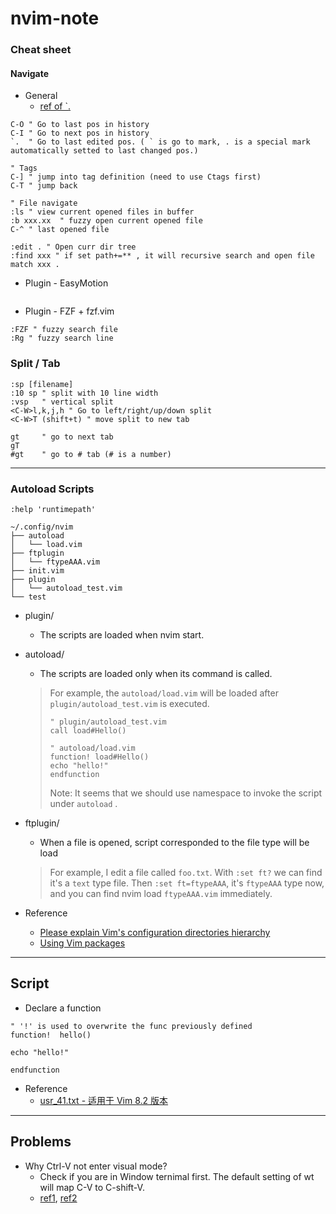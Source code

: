 # nvim-note

### Cheat sheet
#### Navigate
- General
  - [ref of `.](https://vi.stackexchange.com/questions/2001/how-do-i-jump-to-the-location-of-my-last-edit)

```
C-O " Go to last pos in history
C-I " Go to next pos in history
`.  " Go to last edited pos. ( ` is go to mark, . is a special mark automatically setted to last changed pos.) 

" Tags 
C-] " jump into tag definition (need to use Ctags first)
C-T " jump back

" File navigate
:ls " view current opened files in buffer
:b xxx.xx  " fuzzy open current opened file
C-^ " last opened file

:edit . " Open curr dir tree
:find xxx " if set path+=** , it will recursive search and open file match xxx . 

```
- Plugin - EasyMotion
```

```
- Plugin - FZF + fzf.vim
```
:FZF " fuzzy search file
:Rg " fuzzy search line
```



### Split / Tab
```
:sp [filename]
:10 sp " split with 10 line width
:vsp   " vertical split
<C-W>l,k,j,h " Go to left/right/up/down split
<C-W>T (shift+t) " move split to new tab

gt     " go to next tab
gT
#gt    " go to # tab (# is a number)

```


-------------
### Autoload Scripts
`:help 'runtimepath'`



```
~/.config/nvim
├── autoload
│   └── load.vim
├── ftplugin
│   └── ftypeAAA.vim
├── init.vim
├── plugin
│   └── autoload_test.vim
└── test

```
- plugin/
  - The scripts are loaded when nvim start.

- autoload/
  - The scripts are loaded only when its command is called.
  > For example, the `autoload/load.vim` will be loaded after `plugin/autoload_test.vim` is executed.
  > ```vim
  > " plugin/autoload_test.vim
  > call load#Hello()
  > ```
  > ```vim
  > " autoload/load.vim
  > function! load#Hello()
  > echo "hello!"
  > endfunction
  > ```
  > Note: It seems that we should use namespace to invoke the script under `autoload` .

- ftplugin/
  - When a file is opened, script corresponded to the file type will be load
  > For example, I edit a file called `foo.txt`.
  > With `:set ft?` we can find it's a `text` type file.
  > Then `:set ft=ftypeAAA`, it's `ftypeAAA` type now, and you can find nvim load `ftypeAAA.vim` immediately. 
 
- Reference
  - [Please explain Vim's configuration directories hierarchy](https://stackoverflow.com/questions/14248335/please-explain-vims-configuration-directories-hierarchy)
  - [Using Vim packages](https://github.com/vim/vim/blob/03c3bd9fd094c1aede2e8fe3ad8fd25b9f033053/runtime/doc/repeat.txt#L515)

-----
## Script
- Declare a function
```vim
" '!' is used to overwrite the func previously defined
function!  hello() 

echo "hello!"

endfunction
```


- Reference
  - [usr_41.txt - 适用于 Vim 8.2 版本](https://yianwillis.github.io/vimcdoc/doc/usr_41.html)

------
## Problems
- Why Ctrl-V not enter visual mode?
  - Check if you are in Window ternimal first. The default setting of wt will map C-V to C-shift-V.
  - [ref1](https://github.com/microsoft/terminal/issues/5790), [ref2](https://github.com/microsoft/terminal/issues/5641#issuecomment-621186852)  

